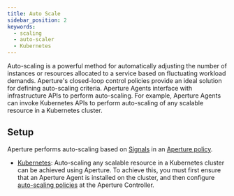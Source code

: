 ```yaml
---
title: Auto Scale
sidebar_position: 2
keywords:
  - scaling
  - auto-scaler
  - Kubernetes
---
```


Auto-scaling is a powerful method for automatically adjusting the number of
instances or resources allocated to a service based on fluctuating workload
demands. Aperture's closed-loop control policies provide an ideal solution for
defining auto-scaling criteria. Aperture Agents interface with infrastructure
APIs to perform auto-scaling. For example, Aperture Agents can invoke Kubernetes
APIs to perform auto-scaling of any scalable resource in a Kubernetes cluster.

## Setup

Aperture performs auto-scaling based on
[Signals](/concepts/policy/circuit#signal) in an
[Aperture policy](/concepts/advanced/policy.md).

- [Kubernetes](./kubernetes/kubernetes.md): Auto-scaling any scalable resource
  in a Kubernetes cluster can be achieved using Aperture. To achieve this, you
  must first ensure that an Aperture Agent is installed on the cluster, and then
  configure [auto-scaling policies](/use-cases/auto-scale/auto-scale.md) at the
  Aperture Controller.
